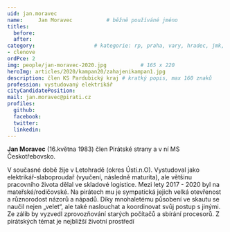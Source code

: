 ```yaml
---
uid: jan.moravec
name:     Jan Moravec   		# běžně používáné jméno
titles:
  before:
  after:
category:             		# kategorie: rp, praha, vary, hradec, jmk, senat
- clenove
ordPce: 2
img: people/jan-moravec-2020.jpg           # 165 x 220
heroImg: articles/2020/kampan20/zahajenikampan1.jpg
description: člen KS Pardubický kraj # kratký popis, max 160 znaků
profession: vystudovaný elektrikář
cityCandidatePosition:
mail: jan.moravec@pirati.cz
profiles:
  github:
  facebook:
  twitter:
  linkedin:
---
```

**Jan Moravec** (16.května 1983) člen Pirátské strany a v ní MS Českotřebovsko.

V současné době žije v Letohradě (okres Ústí.n.O). Vystudoval jako elektrikář-slaboproudař (vyučení, následně maturita), ale většinu pracovního života dělal ve skladové logistice. Mezi lety 2017 - 2020 byl na mateřské/rodičovské.
Na pirátech mu je sympatická jejich velká otevřenost a různorodost názorů a nápadů.
Díky mnohaletému působení ve skautu se naučil nejen „velet“, ale také naslouchat a koordinovat svůj postup s jinými.
Ze zálib by vyzvedl zprovozňování starých počítačů a sbírání procesorů.
Z pirátských témat je nejbližší životní prostředí
